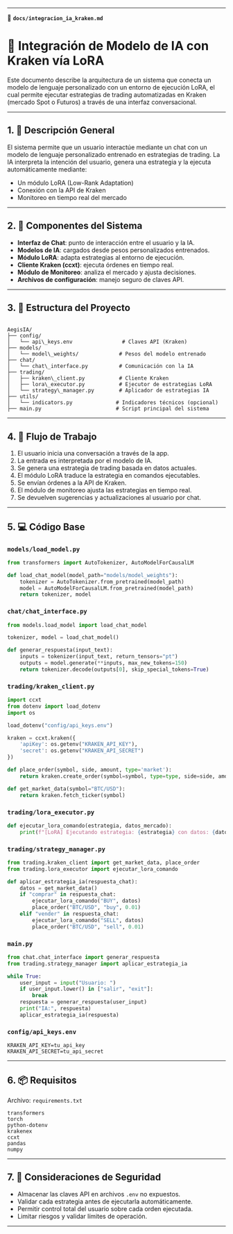 
---

📄 **`docs/integracion_ia_kraken.md`**

# 🤖 Integración de Modelo de IA con Kraken vía LoRA

Este documento describe la arquitectura de un sistema que conecta un modelo de lenguaje personalizado con un entorno de ejecución LoRA, el cual permite ejecutar estrategias de trading automatizadas en Kraken (mercado Spot o Futuros) a través de una interfaz conversacional.

---

## 1. 🧠 Descripción General

El sistema permite que un usuario interactúe mediante un chat con un modelo de lenguaje personalizado entrenado en estrategias de trading. La IA interpreta la intención del usuario, genera una estrategia y la ejecuta automáticamente mediante:

- Un módulo LoRA (Low-Rank Adaptation)
- Conexión con la API de Kraken
- Monitoreo en tiempo real del mercado

---

## 2. 🧩 Componentes del Sistema

- **Interfaz de Chat**: punto de interacción entre el usuario y la IA.
- **Modelos de IA**: cargados desde pesos personalizados entrenados.
- **Módulo LoRA**: adapta estrategias al entorno de ejecución.
- **Cliente Kraken (ccxt)**: ejecuta órdenes en tiempo real.
- **Módulo de Monitoreo**: analiza el mercado y ajusta decisiones.
- **Archivos de configuración**: manejo seguro de claves API.

---

## 3. 🧬 Estructura del Proyecto

```

AegisIA/
├── config/
│   └── api\_keys.env                # Claves API (Kraken)
├── models/
│   └── model\_weights/             # Pesos del modelo entrenado
├── chat/
│   └── chat\_interface.py          # Comunicación con la IA
├── trading/
│   ├── kraken\_client.py           # Cliente Kraken
│   ├── lora\_executor.py           # Ejecutor de estrategias LoRA
│   └── strategy\_manager.py        # Aplicador de estrategias IA
├── utils/
│   └── indicators.py              # Indicadores técnicos (opcional)
├── main.py                        # Script principal del sistema

````

---

## 4. 🔁 Flujo de Trabajo

1. El usuario inicia una conversación a través de la app.
2. La entrada es interpretada por el modelo de IA.
3. Se genera una estrategia de trading basada en datos actuales.
4. El módulo LoRA traduce la estrategia en comandos ejecutables.
5. Se envían órdenes a la API de Kraken.
6. El módulo de monitoreo ajusta las estrategias en tiempo real.
7. Se devuelven sugerencias y actualizaciones al usuario por chat.

---

## 5. 💻 Código Base

### `models/load_model.py`

```python
from transformers import AutoTokenizer, AutoModelForCausalLM

def load_chat_model(model_path="models/model_weights"):
    tokenizer = AutoTokenizer.from_pretrained(model_path)
    model = AutoModelForCausalLM.from_pretrained(model_path)
    return tokenizer, model
````

### `chat/chat_interface.py`

```python
from models.load_model import load_chat_model

tokenizer, model = load_chat_model()

def generar_respuesta(input_text):
    inputs = tokenizer(input_text, return_tensors="pt")
    outputs = model.generate(**inputs, max_new_tokens=150)
    return tokenizer.decode(outputs[0], skip_special_tokens=True)
```

### `trading/kraken_client.py`

```python
import ccxt
from dotenv import load_dotenv
import os

load_dotenv("config/api_keys.env")

kraken = ccxt.kraken({
    'apiKey': os.getenv("KRAKEN_API_KEY"),
    'secret': os.getenv("KRAKEN_API_SECRET")
})

def place_order(symbol, side, amount, type='market'):
    return kraken.create_order(symbol=symbol, type=type, side=side, amount=amount)

def get_market_data(symbol="BTC/USD"):
    return kraken.fetch_ticker(symbol)
```

### `trading/lora_executor.py`

```python
def ejecutar_lora_comando(estrategia, datos_mercado):
    print(f"[LoRA] Ejecutando estrategia: {estrategia} con datos: {datos_mercado}")
```

### `trading/strategy_manager.py`

```python
from trading.kraken_client import get_market_data, place_order
from trading.lora_executor import ejecutar_lora_comando

def aplicar_estrategia_ia(respuesta_chat):
    datos = get_market_data()
    if "comprar" in respuesta_chat:
        ejecutar_lora_comando("BUY", datos)
        place_order("BTC/USD", "buy", 0.01)
    elif "vender" in respuesta_chat:
        ejecutar_lora_comando("SELL", datos)
        place_order("BTC/USD", "sell", 0.01)
```

### `main.py`

```python
from chat.chat_interface import generar_respuesta
from trading.strategy_manager import aplicar_estrategia_ia

while True:
    user_input = input("Usuario: ")
    if user_input.lower() in ["salir", "exit"]:
        break
    respuesta = generar_respuesta(user_input)
    print("IA:", respuesta)
    aplicar_estrategia_ia(respuesta)
```

### `config/api_keys.env`

```
KRAKEN_API_KEY=tu_api_key
KRAKEN_API_SECRET=tu_api_secret
```

---

## 6. 📦 Requisitos

Archivo: `requirements.txt`

```
transformers
torch
python-dotenv
krakenex
ccxt
pandas
numpy
```

---

## 7. 🔐 Consideraciones de Seguridad

* Almacenar las claves API en archivos `.env` no expuestos.
* Validar cada estrategia antes de ejecutarla automáticamente.
* Permitir control total del usuario sobre cada orden ejecutada.
* Limitar riesgos y validar límites de operación.

---

